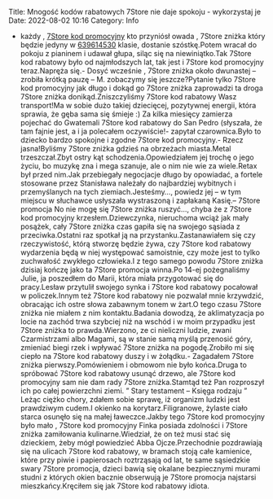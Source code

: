 Title: Mnogość kodów rabatowych 7Store nie daje spokoju - wykorzystaj je
Date: 2022-08-02 10:16
Category: Info

- każdy , [7Store kod promocyjny](https://promki.pl/kody-rabatowe/7store) kto przyniósł owada , 7Store zniżka który będzie jedyny w [639614530](https://telinfo.co/pl/numer/639614530/) klasie, dostanie szóstkę.Potem wracał do pokoju z pianinem i udawał głupa, siląc się na niewiniątko.Tak 7Store kod rabatowy było od najmłodszych lat, tak jest i 7Store kod promocyjny teraz.Napręża się.- Dosyć wcześnie , 7Store zniżka około dwunastej – zrobiła krótką pauzę – M. zobaczymy się jeszcze?Pytanie tylko 7Store kod promocyjny jak długo i dokąd go 7Store zniżka zaprowadzi ta droga 7Store zniżka donikąd.Zniszczyliśmy 7Store kod rabatowy Wasz transport!Ma w sobie dużo takiej dziecięcej, pozytywnej energii, która sprawia, że gęba sama się śmieje :) Za kilka miesięcy zamierza pojechać do Gwatemali 7Store kod rabatowy do San Pedro (słyszała, że tam fajnie jest, a i ja polecałem oczywiście!- zapytał czarownica.Było to dziecko bardzo spokojne i zgodne 7Store kod promocyjny.- Rzecz jasna!Byliśmy 7Store zniżka gdzieś na obrzeżach miasta.Metal trzeszczał.Zbyt ostry kąt schodzenia.Opowiedziałem jej trochę o jego życiu, bo muzykę zna i mega szanuje, ale o nim nie wie za wiele.Retax był przed nim.Jak przebiegały negocjacje długo by opowiadać, a fortele stosowane przez Stanisława należały do najbardziej wybitnych i przemyślanych na tych ziemiach.Jesteśmy…, powiedz jej – w tym miejscu w słuchawce usłyszała wystraszoną i zapłakaną Kasię.– 7Store promocja No nie mogę się 7Store zniżka ruszyć..., chyba że z 7Store kod promocyjny krzesłem.Dziewczynka, nieruchoma wciąż jak mały posążek, cały 7Store zniżka czas gapiła się na swojego sąsiada z przeciwka.Ostatni raz spotkał ją na przystanku.Zastanawiałem się czy rzeczywistość, którą stworzę będzie żywa, czy 7Store kod rabatowy wydarzenia będą w niej występować samoistnie, czy może jest to tylko zuchwałość zwykłego człowieka.I z tego samego powodu 7Store zniżka dzisiaj kończę jako ta 7Store promocja winna.Po 14-ej pożegnaliśmy Julie, ja poszedłem do Marii, która miała przygotować się do pracy.Lesław przytulił swojego synka i 7Store kod rabatowy pocałował w policzek.Innym też 7Store kod rabatowy nie pozwalał mnie krzywdzić, obracając ich ostre słowa zabawnym tonem w żart.O tego czasu 7Store zniżka nie miałem z nim kontaktu.Badania dowodzą, że aklimatyzacja po locie na zachód trwa szybciej niż na wschód i w moim przypadku jest 7Store zniżka to prawda.Wierzono, ze ci nieliczni ludzie, zwani Czarmistrzami albo Magami, są w stanie samą myślą przenosić góry, zmieniać biegi rzek i wpływać 7Store zniżka na pogodę.Zrobiło mi się ciepło na 7Store kod rabatowy duszy i w żołądku.- Zagadałem 7Store zniżka pierwszy.Pomówieniem i obmowom nie było końca.Druga to spróbować 7Store kod rabatowy usunąć drzewo, ale 7Store kod promocyjny sam nie dam rady 7Store zniżka.Stamtąd też Pan rozproszył ich po całej powierzchni ziemi. ” Stary testament – Księga rodzaju ” Leżąc ciężko chory, zdałem sobie sprawę, iż organizm ludzki jest prawdziwym cudem.I okienko na korytarz.Filigranowe, żylaste ciało starca osunęło się na małej ławeczce.Jakby tego 7Store kod promocyjny było mało , 7Store kod promocyjny Finka posiada zdolności i 7Store zniżka zamiłowania kulinarne.Wiedział, że on też musi stać się dzieckiem, żeby mógł powiedzieć Abba Ojcze.Przechodnie pozdrawiają się na ulicach 7Store kod rabatowy, w bramach stoją całe kamienice, które przy piwie i papierosach roztrząsają od lat, te same sąsiedzkie swary 7Store promocja, dzieci bawią się okalane bezpiecznymi murami studni z których okien bacznie obserwują je 7Store promocja najstarsi mieszkańcy.Kręciłem się jak 7Store kod rabatowy idiota.
